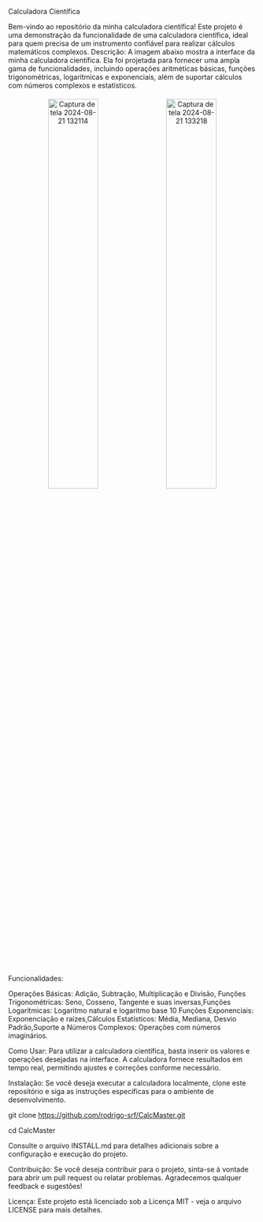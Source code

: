 Calculadora Científica

Bem-vindo ao repositório da minha calculadora científica! Este projeto é uma demonstração da funcionalidade de uma calculadora científica, ideal para quem precisa de um instrumento confiável para realizar cálculos matemáticos complexos.
Descrição: A imagem abaixo mostra a interface da minha calculadora científica. Ela foi projetada para fornecer uma ampla gama de funcionalidades, incluindo operações aritméticas básicas, funções trigonométricas, logarítmicas e exponenciais, além de suportar cálculos com números complexos e estatísticos.

<div align="center">
    <img src="https://github.com/user-attachments/assets/c589b086-d482-48aa-a058-64226d9f9025" alt="Captura de tela 2024-08-21 132114" width="45%" style="margin: 5px;" />
    <img src="https://github.com/user-attachments/assets/48f1f8ad-a994-45c4-b37a-7bec00b5bce3" alt="Captura de tela 2024-08-21 133218" width="45%" style="margin: 5px;" />
</div>

Funcionalidades:

Operações Básicas: Adição, Subtração, Multiplicação e Divisão, Funções Trigonométricas: Seno, Cosseno, Tangente e suas inversas,Funções Logarítmicas: Logaritmo natural e logaritmo base 10
Funções Exponenciais: Exponenciação e raízes,Cálculos Estatísticos: Média, Mediana, Desvio Padrão,Suporte a Números Complexos: Operações com números imaginários.

Como Usar: Para utilizar a calculadora científica, basta inserir os valores e operações desejadas na interface. A calculadora fornece resultados em tempo real, permitindo ajustes e correções conforme necessário.

Instalação: Se você deseja executar a calculadora localmente, clone este repositório e siga as instruções específicas para o ambiente de desenvolvimento.

git clone https://github.com/rodrigo-srf/CalcMaster.git

cd CalcMaster

Consulte o arquivo INSTALL.md para detalhes adicionais sobre a configuração e execução do projeto.

Contribuição: Se você deseja contribuir para o projeto, sinta-se à vontade para abrir um pull request ou relatar problemas. Agradecemos qualquer feedback e sugestões!

Licença: Este projeto está licenciado sob a Licença MIT - veja o arquivo LICENSE para mais detalhes.


